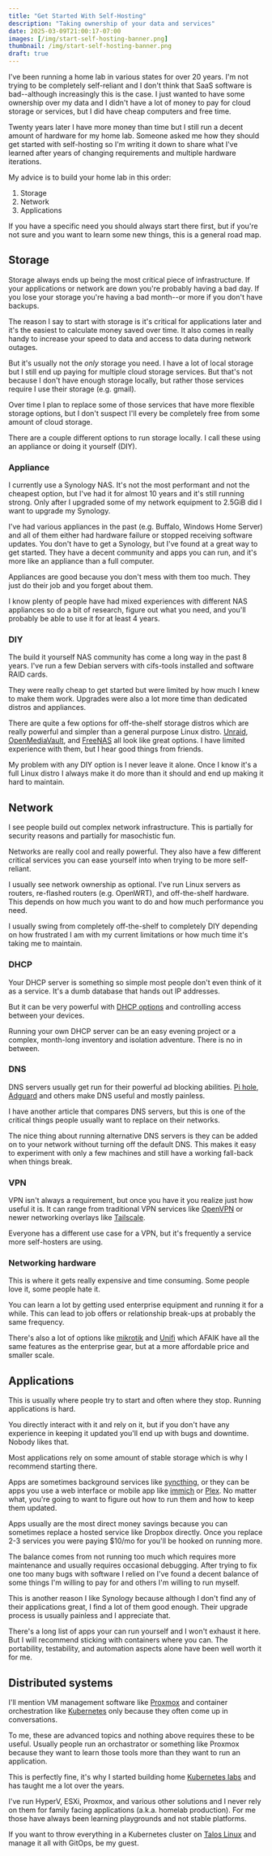 ```yaml
---
title: "Get Started With Self-Hosting"
description: "Taking ownership of your data and services"
date: 2025-03-09T21:00:17-07:00
images: [/img/start-self-hosting-banner.png]
thumbnail: /img/start-self-hosting-banner.png
draft: true
---
```


I've been running a home lab in various states for over 20 years.
I'm not trying to be completely self-reliant and I don't think that SaaS software is bad--although increasingly this is the case.
I just wanted to have some ownership over my data and I didn't have a lot of money to pay for cloud storage or services, but I did have cheap computers and free time.

Twenty years later I have more money than time but I still run a decent amount of hardware for my home lab.
Someone asked me how they should get started with self-hosting so I'm writing it down to share what I've learned after years of changing requirements and multiple hardware iterations.

My advice is to build your home lab in this order:

1. Storage
2. Network
3. Applications

If you have a specific need you should always start there first, but if you're not sure and you want to learn some new things, this is a general road map.

## Storage

Storage always ends up being the most critical piece of infrastructure.
If your applications or network are down you're probably having a bad day.
If you lose your storage you're having a bad month--or more if you don't have backups.

The reason I say to start with storage is it's critical for applications later and it's the easiest to calculate money saved over time.
It also comes in really handy to increase your speed to data and access to data during network outages.

But it's usually not the _only_ storage you need.
I have a lot of local storage but I still end up paying for multiple cloud storage services.
But that's not because I don't have enough storage locally, but rather those services require I use their storage (e.g. gmail).

Over time I plan to replace some of those services that have more flexible storage options, but I don't suspect I'll every be completely free from some amount of cloud storage.

There are a couple different options to run storage locally.
I call these using an appliance or doing it yourself (DIY).

### Appliance

I currently use a Synology NAS.
It's not the most performant and not the cheapest option, but I've had it for almost 10 years and it's still running strong.
Only after I upgraded some of my network equipment to 2.5GiB did I want to upgrade my Synology.

I've had various appliances in the past (e.g. Buffalo, Windows Home Server) and all of them either had hardware failure or stopped receiving software updates.
You don't have to get a Synology, but I've found at a great way to get started.
They have a decent community and apps you can run, and it's more like an appliance than a full computer.

Appliances are good because you don't mess with them too much.
They just do their job and you forget about them.

I know plenty of people have had mixed experiences with different NAS appliances so do a bit of research, figure out what you need, and you'll probably be able to use it for at least 4 years.

### DIY

The build it yourself NAS community has come a long way in the past 8 years.
I've run a few Debian servers with cifs-tools installed and software RAID cards.

They were really cheap to get started but were limited by how much I knew to make them work.
Upgrades were also a lot more time than dedicated distros and appliances.

There are quite a few options for off-the-shelf storage distros which are really powerful and simpler than a general purpose Linux distro.
[Unraid](https://unraid.net), [OpenMediaVault](https://www.openmediavault.org), and [FreeNAS](https://www.truenas.com/freenas/) all look like great options.
I have limited experience with them, but I hear good things from friends.

My problem with any DIY option is I never leave it alone.
Once I know it's a full Linux distro I always make it do more than it should and end up making it hard to maintain.

## Network

I see people build out complex network infrastructure.
This is partially for security reasons and partially for masochistic fun.

Networks are really cool and really powerful.
They also have a few different critical services you can ease yourself into when trying to be more self-reliant.

I usually see network ownership as optional.
I've run Linux servers as routers, re-flashed routers (e.g. OpenWRT), and off-the-shelf hardware.
This depends on how much you want to do and how much performance you need.

I usually swing from completely off-the-shelf to completely DIY depending on how frustrated I am with my current limitations or how much time it's taking me to maintain.

### DHCP

Your DHCP server is something so simple most people don't even think of it as a service.
It's a dumb database that hands out IP addresses.

But it can be very powerful with [DHCP options](https://www.iana.org/assignments/bootp-dhcp-parameters/bootp-dhcp-parameters.xhtml) and controlling access between your devices.

Running your own DHCP server can be an easy evening project or a complex, month-long inventory and isolation adventure.
There is no in between.

### DNS

DNS servers usually get run for their powerful ad blocking abilities.
[Pi hole](https://pi-hole.net), [Adguard](https://adguard.com/) and others make DNS useful and mostly painless.

I have another article that compares DNS servers, but this is one of the critical things people usually want to replace on their networks.

The nice thing about running alternative DNS servers is they can be added on to your network without turning off the default DNS.
This makes it easy to experiment with only a few machines and still have a working fall-back when things break.

### VPN

VPN isn't always a requirement, but once you have it you realize just how useful it is.
It can range from traditional VPN services like [OpenVPN](https://openvpn.net) or newer networking overlays like [Tailscale](https://tailscale.com).

Everyone has a different use case for a VPN, but it's frequently a service more self-hosters are using.

### Networking hardware

This is where it gets really expensive and time consuming.
Some people love it, some people hate it.

You can learn a lot by getting used enterprise equipment and running it for a while.
This can lead to job offers or relationship break-ups at probably the same frequency.

There's also a lot of options like [mikrotik](https://mikrotik.com) and [Unifi](https://www.ui.com) which AFAIK have all the same features as the enterprise gear, but at a more affordable price and smaller scale.

## Applications

This is usually where people try to start and often where they stop.
Running applications is hard.

You directly interact with it and rely on it, but if you don't have any experience in keeping it updated you'll end up with bugs and downtime.
Nobody likes that.

Most applications rely on some amount of stable storage which is why I recommend starting there.

Apps are sometimes background services like [syncthing](https://syncthing.net), or they can be apps you use a web interface or mobile app like [immich](https://immich.app) or [Plex](https://plex.tv).
No matter what, you're going to want to figure out how to run them and how to keep them updated.

Apps usually are the most direct money savings because you can sometimes replace a hosted service like Dropbox directly.
Once you replace 2-3 services you were paying $10/mo for you'll be hooked on running more.

The balance comes from not running too much which requires more maintenance and usually requires occasional debugging.
After trying to fix one too many bugs with software I relied on I've found a decent balance of some things I'm willing to pay for and others I'm willing to run myself.

This is another reason I like Synology because although I don't find any of their applications great, I find a lot of them good enough.
Their upgrade process is usually painless and I appreciate that.

There's a long list of apps your can run yourself and I won't exhaust it here.
But I will recommend sticking with containers where you can.
The portability, testability, and automation aspects alone have been well worth it for me.

## Distributed systems

I'll mention VM management software like [Proxmox](https://www.proxmox.com) and container orchestration like [Kubernetes](https://kubernetes.io) only because they often come up in conversations.

To me, these are advanced topics and nothing above requires these to be useful.
Usually people run an orchastrator or something like Proxmox because they want to learn those tools more than they want to run an application.

This is perfectly fine, it's why I started building home [Kubernetes labs](https://justingarrison.com/cubernetes) and has taught me a lot over the years.

I've run HyperV, ESXi, Proxmox, and various other solutions and I never rely on them for family facing applications (a.k.a. homelab production).
For me those have always been learning playgrounds and not stable platforms.

If you want to throw everything in a Kubernetes cluster on [Talos Linux](https://talos.dev) and manage it all with GitOps, be my guest.
